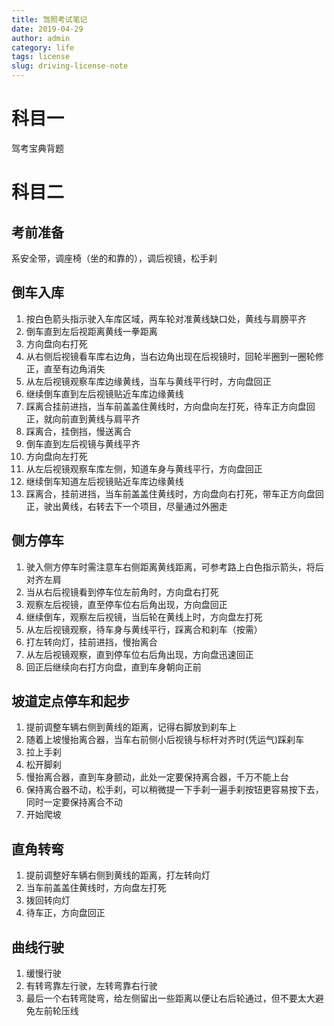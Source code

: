 ```yaml
---
title: 驾照考试笔记
date: 2019-04-29
author: admin
category: life
tags: license
slug: driving-license-note
---
```


# 科目一

驾考宝典背题

# 科目二

## 考前准备

系安全带，调座椅（坐的和靠的），调后视镜，松手刹

## 倒车入库

1. 按白色箭头指示驶入车库区域，两车轮对准黄线缺口处，黄线与肩膀平齐
2. 倒车直到左后视距离黄线一拳距离
3. 方向盘向右打死
4. 从右侧后视镜看车库右边角，当右边角出现在后视镜时，回轮半圈到一圈轮修正，直至有边角消失
5. 从左后视镜观察车库边缘黄线，当车与黄线平行时，方向盘回正
6. 继续倒车直到左后视镜贴近车库边缘黄线
7. 踩离合挂前进挡，当车前盖盖住黄线时，方向盘向左打死，待车正方向盘回正，就向前直到黄线与肩平齐
8. 踩离合，挂倒挡，慢送离合
9. 倒车直到左后视镜与黄线平齐
10. 方向盘向左打死
11. 从左后视镜观察车库左侧，知道车身与黄线平行，方向盘回正
12. 继续倒车知道左后视镜贴近车库边缘黄线
13. 踩离合，挂前进挡，当车前盖盖住黄线时，方向盘向右打死，带车正方向盘回正，驶出黄线，右转去下一个项目，尽量通过外圈走

## 侧方停车

1. 驶入侧方停车时需注意车右侧距离黄线距离，可参考路上白色指示箭头，将后对齐左肩
2. 当从右后视镜看到停车位左前角时，方向盘右打死
3. 观察左后视镜，直至停车位右后角出现，方向盘回正
4. 继续倒车，观察左后视镜，当后轮在黄线上时，方向盘左打死
5. 从左后视镜观察，待车身与黄线平行，踩离合和刹车（按需）
6. 打左转向灯，挂前进挡，慢抬离合
7. 从左后视镜观察，直到停车位右后角出现，方向盘迅速回正
8. 回正后继续向右打方向盘，直到车身朝向正前

## 坡道定点停车和起步

1. 提前调整车辆右侧到黄线的距离，记得右脚放到刹车上
2. 随着上坡慢抬离合器，当车右前侧小后视镜与标杆对齐时(凭运气)踩刹车
3. 拉上手刹
4. 松开脚刹
5. 慢抬离合器，直到车身颤动，此处一定要保持离合器，千万不能上台
6. 保持离合器不动，松手刹，可以稍微提一下手刹一遍手刹按钮更容易按下去，同时一定要保持离合不动
7. 开始爬坡

## 直角转弯

1. 提前调整好车辆右侧到黄线的距离，打左转向灯
2. 当车前盖盖住黄线时，方向盘左打死
3. 拨回转向灯
4. 待车正，方向盘回正

## 曲线行驶

1. 缓慢行驶
2. 有转弯靠左行驶，左转弯靠右行驶
3. 最后一个右转弯陡弯，给左侧留出一些距离以便让右后轮通过，但不要太大避免左前轮压线
